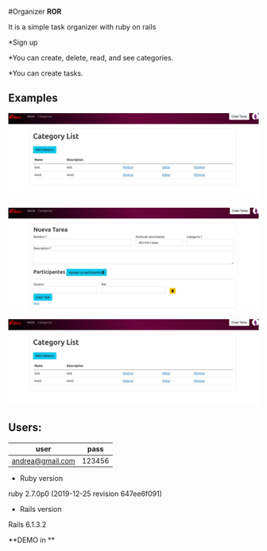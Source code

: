 #Organizer **ROR**

It is a simple task organizer with ruby on rails

*Sign up

*You can create, delete, read, and see categories.

*You can create tasks.

## Examples
![screenshot App 1](https://github.com/andreablass/Organizer/blob/510540e93d0f806f18c7541bd8bafe09b0ea5206/app/assets/images/example1.png)

![screenshot App 1](https://github.com/andreablass/Organizer/blob/510540e93d0f806f18c7541bd8bafe09b0ea5206/app/assets/images/example2.jpg)

![screenshot App 1](https://github.com/andreablass/Organizer/blob/510540e93d0f806f18c7541bd8bafe09b0ea5206/app/assets/images/example3.jpg)

## Users:
|user|pass|
|---|---|
|andrea@gmail.com|123456|


* Ruby version

ruby 2.7.0p0 (2019-12-25 revision 647ee6f091) 

* Rails version

Rails 6.1.3.2


**DEMO in  **
